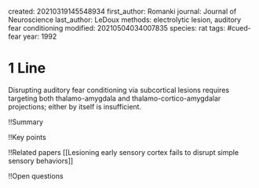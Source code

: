 created: 20210319145548934
first_author: Romanki
journal: Journal of Neuroscience
last_author: LeDoux
methods: electrolytic lesion, auditory fear conditioning
modified: 20210504034007835
species: rat
tags: #cued-fear 
year: 1992


# 1 Line
Disrupting auditory fear conditioning via subcortical lesions requires targeting both thalamo-amygdala and thalamo-cortico-amygdalar projections; either by itself is insufficient.

!!Summary

!!Key points

!!Related papers
[[Lesioning early sensory cortex fails to disrupt simple sensory behaviors]]

!!Open questions